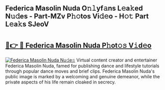 ## Federica Masolin Nuda O𝚗𝚕yf𝚊ns L𝚎a𝚔ed N𝚞𝚍es - Part-MZv P𝚑𝚘tos Vi𝚍𝚎o - H𝚘𝚝 Part L𝚎a𝚔s SJeoV

# <h2><a href="http://kf5bbvo.oniu.top/?m=Federica+Masolin+Nuda">🔗👉 🔴 Federica Masolin Nuda P𝚑ot𝚘𝚜 V𝚒d𝚎o</a></h2>

[![Federica Masolin Nuda Nu𝚍e𝚜](https://i.imgur.com/0qMVB7G.gif)](http://kf5bbvo.oniu.top/?m=Federica+Masolin+Nuda)
Virtual content creator and entertainer Federica Masolin Nuda, famed for publishing dance and lifestyle tutorials through popular dance moves and brief clips. Federica Masolin Nuda's public image is marked by a welcoming and genuine demeanor, while the private aspects of his life remain cloaked in secrecy.  
